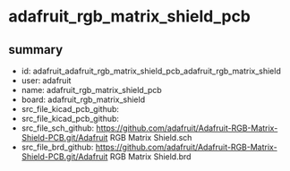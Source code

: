 # adafruit_rgb_matrix_shield_pcb
 
## summary 
* id: adafruit_adafruit_rgb_matrix_shield_pcb_adafruit_rgb_matrix_shield
* user: adafruit
* name: adafruit_rgb_matrix_shield_pcb
* board: adafruit_rgb_matrix_shield
* src_file_kicad_pcb_github: 
* src_file_kicad_pcb_github: 
* src_file_sch_github: https://github.com/adafruit/Adafruit-RGB-Matrix-Shield-PCB.git/Adafruit RGB Matrix Shield.sch
* src_file_brd_github: https://github.com/adafruit/Adafruit-RGB-Matrix-Shield-PCB.git/Adafruit RGB Matrix Shield.brd




